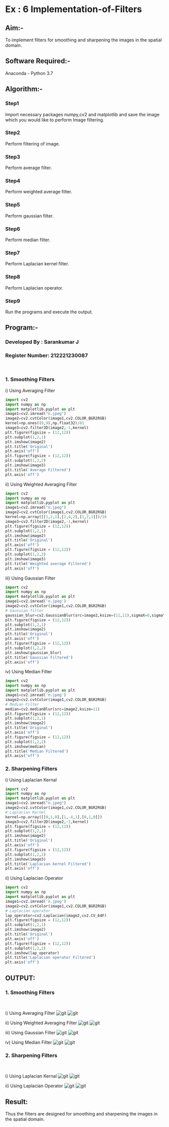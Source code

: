 # Ex : 6 Implementation-of-Filters
## Aim:-
To implement filters for smoothing and sharpening the images in the spatial domain.

## Software Required:-
Anaconda - Python 3.7

## Algorithm:-
### Step1
Import necessary packages numpy,cv2 and matplotlib and save the image which you would like to perform Image filtering.
### Step2
Perform filtering of image.

### Step3
Perform average filter.

### Step4
Perform weighted average filter.

### Step5
Perform gaussian filter.
### Step6
Perform median filter.
### Step7
Perform Laplacian kernel filter.
### Step8
Perform Laplacian operator.
### Step9
Run the programs and execute the output.

## Program:-
### Developed By   : Sarankumar J
### Register Number: 212221230087
</br>

### 1. Smoothing Filters

i) Using Averaging Filter
```Python
import cv2
import numpy as np
import matplotlib.pyplot as plt
image1=cv2.imread("n.jpeg")
image2=cv2.cvtColor(image1,cv2.COLOR_BGR2RGB)
kernel=np.ones((9,9),np.float32)/81
image3=cv2.filter2D(image2,-1,kernel)
plt.figure(figsize = (12,12))
plt.subplot(1,2,1)
plt.imshow(image2)
plt.title('Original')
plt.axis('off')
plt.figure(figsize = (12,12))
plt.subplot(1,2,2)
plt.imshow(image3)
plt.title('Average Filtered')
plt.axis('off')
```
ii) Using Weighted Averaging Filter
```Python
import cv2
import numpy as np
import matplotlib.pyplot as plt
image1=cv2.imread("n.jpeg")
image2=cv2.cvtColor(image1,cv2.COLOR_BGR2RGB)
kernel=np.array([[1,2,1],[2,4,2],[1,2,1]])/16
image3=cv2.filter2D(image2,-1,kernel)
plt.figure(figsize = (12,12))
plt.subplot(1,2,1)
plt.imshow(image2)
plt.title('Original')
plt.axis('off')
plt.figure(figsize = (12,12))
plt.subplot(1,2,2)
plt.imshow(image3)
plt.title('Weighted average Filtered')
plt.axis('off')
```
iii) Using Gaussian Filter
```Python
import cv2
import numpy as np
import matplotlib.pyplot as plt
image1=cv2.imread('n.jpeg')
image2=cv2.cvtColor(image1,cv2.COLOR_BGR2RGB)
# Gaussian filter
gaussian_blur=cv2.GaussianBlur(src=image2,ksize=(11,11),sigmaX=0,sigmaY=0)
plt.figure(figsize = (12,12))
plt.subplot(1,2,1)
plt.imshow(image2)
plt.title('Original')
plt.axis('off')
plt.figure(figsize = (12,12))
plt.subplot(1,2,2)
plt.imshow(gaussian_blur)
plt.title('Gaussian Filtered')
plt.axis('off')
```

iv) Using Median Filter
```Python
import cv2
import numpy as np
import matplotlib.pyplot as plt
image1=cv2.imread('n.jpeg')
image2=cv2.cvtColor(image1,cv2.COLOR_BGR2RGB)
# Median Filter
median=cv2.medianBlur(src=image2,ksize=11)
plt.figure(figsize = (12,12))
plt.subplot(1,2,1)
plt.imshow(image2)
plt.title('Original')
plt.axis('off')
plt.figure(figsize = (12,12))
plt.subplot(1,2,2)
plt.imshow(median)
plt.title('Median Filtered')
plt.axis('off')
```

### 2. Sharpening Filters
i) Using Laplacian Kernal
```Python
import cv2
import numpy as np
import matplotlib.pyplot as plt
image1=cv2.imread("n.jpeg")
image2=cv2.cvtColor(image1,cv2.COLOR_BGR2RGB)
# Laplacian Kernel
kernel=np.array([[0,1,0],[1,-4,1],[0,1,0]])
image3=cv2.filter2D(image2,-1,kernel)
plt.figure(figsize = (12,12))
plt.subplot(1,2,1)
plt.imshow(image2)
plt.title('Original')
plt.axis('off')
plt.figure(figsize = (12,12))
plt.subplot(1,2,2)
plt.imshow(image3)
plt.title('Laplacian kernel Filtered')
plt.axis('off')
```
ii) Using Laplacian Operator
```Python
import cv2
import numpy as np
import matplotlib.pyplot as plt
image1=cv2.imread('n.jpeg')
image2=cv2.cvtColor(image1,cv2.COLOR_BGR2RGB)
# Laplacian operator
lap_operator=cv2.Laplacian(image2,cv2.CV_64F)
plt.figure(figsize = (12,12))
plt.subplot(1,2,1)
plt.imshow(image2)
plt.title('Original')
plt.axis('off')
plt.figure(figsize = (12,12))
plt.subplot(1,2,2)
plt.imshow(lap_operator)
plt.title('Laplacian operator Filtered')
plt.axis('off')
```

## OUTPUT:
### 1. Smoothing Filters
</br>

i) Using Averaging Filter
![git](./op1.png)
![git](./op2.png)

ii) Using Weighted Averaging Filter
![git](./op3.png)
![git](./op4.png)

iii) Using Gaussian Filter
![git](./op5.png)
![git](./op6.png)

iv) Using Median Filter
![git](./op7.png)
![git](./op8.png)

### 2. Sharpening Filters
</br>

i) Using Laplacian Kernal
![git](./op9.png)
![git](./op10.png)

ii) Using Laplacian Operator
![git](./op11.png)
![git](./op12.png)

## Result:
Thus the filters are designed for smoothing and sharpening the images in the spatial domain.
